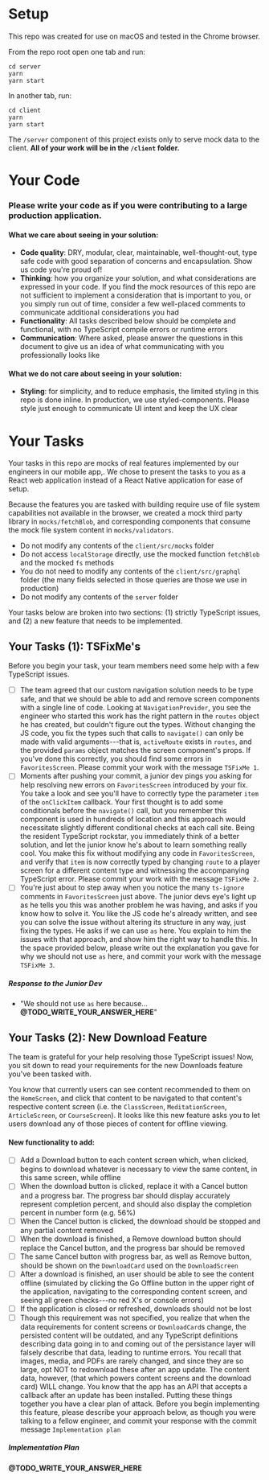 # Setup
This repo was created for use on macOS and tested in the Chrome browser.

From the repo root open one tab and run:
```
cd server
yarn
yarn start
```
In another tab, run:
```
cd client
yarn
yarn start
```

The `/server` component of this project exists only to serve mock data to the client. **All of your work will be in the `/client` folder.**

# Your Code

### Please write your code as if you were contributing to a large production application.

#### What we care about seeing in your solution:
- **Code quality**: DRY, modular, clear, maintainable, well-thought-out, type safe code with good separation of concerns and encapsulation. Show us code you're proud of!
- **Thinking**: how you organize your solution, and what considerations are expressed in your code. If you find the mock resources of this repo are not sufficient to implement a consideration that is important to you, or you simply run out of time, consider a few well-placed comments to communicate additional considerations you had 
- **Functionality**: All tasks described below should be complete and functional, with no TypeScript compile errors or runtime errors
- **Communication**: Where asked, please answer the questions in this document to give us an idea of what communicating with you professionally looks like
#### What we do not care about seeing in your solution:
- **Styling**: for simplicity, and to reduce emphasis, the limited styling in this repo is done inline. In production, we use styled-components. Please style just enough to communicate UI intent and keep the UX clear

# Your Tasks

Your tasks in this repo are mocks of real features implemented by our engineers in our mobile app,. We chose to present the tasks to you as a React web application instead of a React Native application for ease of setup.

Because the features you are tasked with building require use of file system capabilities not available in the browser, we created a mock third party library in `mocks/fetchBlob`, and corresponding components that consume the mock file system content in `mocks/validators`.

- Do not modify any contents of the `client/src/mocks` folder 
- Do not access `localStorage` directly, use the mocked function `fetchBlob` and the mocked `fs` methods
- You do not need to modify any contents of the `client/src/graphql` folder (the many fields selected in those queries are those we use in production)
- Do not modify any contents of the `server` folder

Your tasks below are broken into two sections: (1) strictly TypeScript issues, and (2) a new feature that needs to be implemented.

## Your Tasks (1): TSFixMe's
Before you begin your task, your team members need some help with a few TypeScript issues.
- [ ] The team agreed that our custom navigation solution needs to be type safe, and that we should be able to add and remove screen components with a single line of code. Looking at `NavigationProvider`, you see the engineer who started this work has the right pattern in the `routes` object he has created, but couldn't figure out the types. Without changing the JS code, you fix the types such that calls to `navigate()` can only be made with valid arguments---that is, `activeRoute` exists in `routes`, and the provided `params` object matches the screen component's props. If you've done this correctly, you should find some errors in `FavoritesScreen`. Please commit your work with the message `TSFixMe 1`.
- [ ] Moments after pushing your commit, a junior dev pings you asking for help resolving new errors on `FavoritesScreen` introduced by your fix. You take a look and see you'll have to correctly type the parameter `item` of the `onClickItem` callback. Your first thought is to add some conditionals before the `navigate()` call, but you remember this component is used in hundreds of location and this approach would necessitate slightly different conditional checks at each call site. Being the resident TypeScript rockstar, you immediately think of a better solution, and let the junior know he's about to learn something really cool. You make this fix without modifying any code in `FavoritesScreen`, and verify that `item` is now correctly typed by changing `route` to a player screen for a different content type and witnessing the accompanying TypeScript error. Please commit your work with the message `TSFixMe 2`.
- [ ] You're just about to step away when you notice the many `ts-ignore` comments in `FavoritesScreen` just above. The junior devs eye's light up as he tells you this was another problem he was having, and asks if you know how to solve it. You like the JS code he's already written, and see you can solve the issue without altering its structure in any way, just fixing the types. He asks if we can use `as` here. You explain to him the issues with that approach, and show him the right way to handle this. In the space provided below, please write out the explanation you gave for why we should not use `as` here, and commit your work with the message `TSFixMe 3`.

##### Response to the Junior Dev

* "We should not use `as` here because... **@TODO_WRITE_YOUR_ANSWER_HERE**"

## Your Tasks (2): New Download Feature
The team is grateful for your help resolving those TypeScript issues! Now, you sit down to read your requirements for the new Downloads feature you've been tasked with.

You know that currently users can see content recommended to them on the `HomeScreen`, and click that content to be navigated to that content's respective content screen (i.e. the `ClassScreen`, `MeditationScreen`, `ArticleScreen`, or `CourseScreen`). It looks like this new feature asks you to let users download any of those pieces of content for offline viewing.

#### New functionality to add:
- [ ] Add a Download button to each content screen which, when clicked, begins to download whatever is necessary to view the same content, in this same screen, while offline
- [ ] When the download button is clicked, replace it with a Cancel button and a progress bar. The progress bar should display accurately represent completion percent, and should also display the completion percent in number form (e.g. 56%)
- [ ] When the Cancel button is clicked, the download should be stopped and any partial content removed
- [ ] When the download is finished, a Remove download button should replace the Cancel button, and the progress bar should be removed
- [ ] The same Cancel button with progress bar, as well as Remove button, should be shown on the `DownloadCard` used on the `DownloadScreen`
- [ ] After a download is finished, an user should be able to see the content offline (simulated by clicking the Go Offline button in the upper right of the application, navigating to the corresponding content screen, and seeing all green checks---no red X's or console errors)
- [ ] If the application is closed or refreshed, downloads should not be lost
- [ ] Though this requirement was not specified, you realize that when the data requirements for content screens or `DownloadCard`s change, the persisted content will be outdated, and any TypeScript definitions describing data going in to and coming out of the persistance layer will falsely describe that data, leading to runtime errors. You recall that images, media, and PDFs are rarely changed, and since they are so large, opt NOT to redownload these after an app update. The content data, however, (that which powers content screens and the download card) WILL change. You know that the app has an API that accepts a callback after an update has been installed. Putting these things together you have a clear plan of attack. Before you begin implementing this feature, please describe your approach below, as though you were talking to a fellow engineer, and commit your response with the commit message `Implementation plan`

##### Implementation Plan

**@TODO_WRITE_YOUR_ANSWER_HERE**
